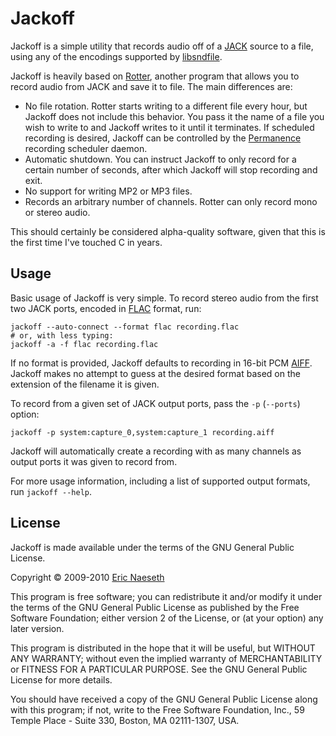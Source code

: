 Jackoff
=======

Jackoff is a simple utility that records audio off of a [JACK][jack] source to
a file, using any of the encodings supported by [libsndfile][libsndfile].

Jackoff is heavily based on [Rotter][rotter], another program that allows you
to record audio from JACK and save it to file. The main differences are:

  - No file rotation. Rotter starts writing to a different file every hour, but
    Jackoff does not include this behavior. You pass it the name of a file you
    wish to write to and Jackoff writes to it until it terminates. If scheduled
    recording is desired, Jackoff can be controlled by the
    [Permanence][permanence] recording scheduler daemon.
  - Automatic shutdown. You can instruct Jackoff to only record for a certain
    number of seconds, after which Jackoff will stop recording and exit.
  - No support for writing MP2 or MP3 files.
  - Records an arbitrary number of channels. Rotter can only record mono or
    stereo audio.

This should certainly be considered alpha-quality software, given that this is
the first time I've touched C in years.

[jack]: http://www.jackaudio.org/
[libsndfile]: http://www.mega-nerd.com/libsndfile/
[rotter]: http://www.aelius.com/njh/rotter/
[permanence]: http://github.com/enaeseth/permanence

Usage
-----

Basic usage of Jackoff is very simple. To record stereo audio from the first
two JACK ports, encoded in [FLAC][FLAC] format, run:

    jackoff --auto-connect --format flac recording.flac
    # or, with less typing:
    jackoff -a -f flac recording.flac

If no format is provided, Jackoff defaults to recording in 16-bit PCM
[AIFF][AIFF]. Jackoff makes no attempt to guess at the desired format based on
the extension of the filename it is given.

To record from a given set of JACK output ports, pass the `-p` (`--ports`) option:

    jackoff -p system:capture_0,system:capture_1 recording.aiff

Jackoff will automatically create a recording with as many channels as output ports it was given to record from.

For more usage information, including a list of supported output formats, run
`jackoff --help`.

[aiff]: http://en.wikipedia.org/wiki/Audio_Interchange_File_Format
[flac]: http://en.wikipedia.org/wiki/Free_Lossless_Audio_Codec

License
-------

Jackoff is made available under the terms of the GNU General Public License.

Copyright © 2009-2010 [Eric Naeseth][copyright_holder]

This program is free software; you can redistribute it and/or
modify it under the terms of the GNU General Public License
as published by the Free Software Foundation; either version 2
of the License, or (at your option) any later version.

This program is distributed in the hope that it will be useful,
but WITHOUT ANY WARRANTY; without even the implied warranty of
MERCHANTABILITY or FITNESS FOR A PARTICULAR PURPOSE.  See the
GNU General Public License for more details.

You should have received a copy of the GNU General Public License
along with this program; if not, write to the Free Software
Foundation, Inc., 59 Temple Place - Suite 330, Boston, MA  02111-1307, USA.

[copyright_holder]: http://github.com/enaeseth/
